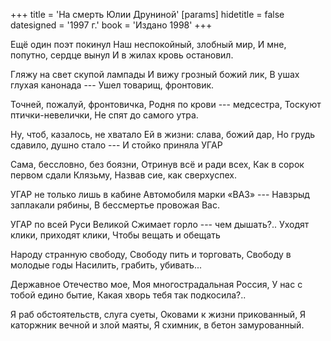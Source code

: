 +++
title = 'На смерть Юлии Друниной'
[params]
  hidetitle = false
  datesigned = '1997 г.'
  book = 'Издано 1998'
+++
<!-- На смерть Юлии Друниной -->

Ещё один поэт покинул
Наш неспокойный, злобный мир,
И мне, попутно, сердце вынул
И в жилах кровь остановил.

Гляжу на свет скупой лампады
И вижу грозный божий лик,
В ушах глухая канонада ---
Ушел товарищ, фронтовик.

Точней, пожалуй, фронтовичка,
Родня по крови --- медсестра,
Тоскуют птички-невелички,
Не спят до самого утра.

Ну, чтоб, казалось, не хватало
Ей в жизни: слава, божий дар,
Но грудь сдавило, душно стало ---
И стойко приняла УГАР

Сама, бессловно, без боязни,
Отринув всё и ради всех,
Как в сорок первом сдали Клязьму,
Назвав сие, как сверхуспех.

УГАР не только лишь в кабине
Автомобиля марки «ВАЗ» ---
Навзрыд заплакали рябины,
В бессмертье провожая Вас.

УГАР по всей Руси Великой
Сжимает горло --- чем дышать?..
Уходят клики, приходят клики,
Чтобы вещать и обещать

Народу странную свободу,
Свободу пить и торговать,
Свободу в молодые годы
Насилить, грабить, убивать...

Державное Отечество мое,
Моя многострадальная Россия,
У нас с тобой едино бытие,
Какая хворь тебя так подкосила?..

Я раб обстоятельств, слуга суеты,
Оковами к жизни прикованный,
Я каторжник вечной и злой маяты,
Я схимник, в бетон замурованный.

<!-- 1997 г. -->
<!-- Издано 1998 -->

